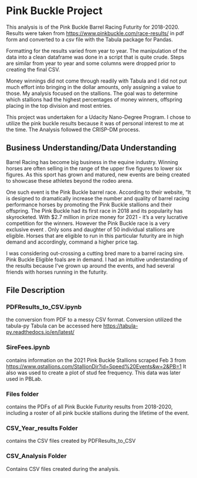 # Pink Buckle Project
 This analysis is of the Pink Buckle Barrel Racing Futurity for 2018-2020. Results were taken from https://www.pinkbuckle.com/race-results/ in pdf form and converted to a csv file with the Tabula package for Pandas.  
 
 Formatting for the results varied from year to year. The manipulation of the data into a clean dataframe was done in a script that is quite crude. Steps are similar from year to year and some columns were dropped prior to creating the final CSV.   
 
Money winnings did not come through readily with Tabula and I did not put much effort into bringing in the dollar amounts, only assigning a value to those. My analysis focused on the stallions. The goal was to determine which stallions had the highest percentages of money winners, offspring placing in the top division and most entries.
 
This project was undertaken for a Udacity Nano-Degree Program. I chose to utilize the pink buckle results because it was of personal interest to me at the time. The Analysis followed the CRISP-DM process. 
  
  
## Business Understanding/Data Understanding

Barrel Racing has become big business in the equine industry.  Winning horses are often selling in the range of the upper five figures to lower six figures. As this sport has grown and matured, new events are being created to showcase these athletes beyond the rodeo arena.   

One such event is the Pink Buckle barrel race.   According to their website, “It is designed to dramatically increase the number and quality of barrel racing performance horses by promoting the Pink Buckle stallions and their offspring. The Pink Buckle had its first race in 2018 and its popularity has skyrocketed. With $2.7 million in prize money for 2021 - it’s a very lucrative competition for the winners. However the Pink Buckle race is a very exclusive event . Only sons and daughter of 50 individual stallions are eligible. Horses that are eligible to run in this particular futurity are in high demand and accordingly, command a higher price tag. 

I was considering out-crossing a cutting bred mare to a barrel racing sire. Pink Buckle Eligible foals are in demand. I had an intuitive understanding of the results because I've grown up around the events, and had several friends with horses running in the futurity.  

##  File  Description

### PDFResults_to_CSV.ipynb

 the conversion from PDF to a messy CSV format.  Conversion utilized the tabula-py
 Tabula can be accessed here https://tabula-py.readthedocs.io/en/latest/


### SireFees.ipynb

contains information on the 2021 Pink Buckle Stallions scraped  Feb 3 from https://www.qstallions.com/StallionDir?id=Speed%20Events&w=2&PB=1
It also was used to create a plot of stud fee frequency.  This data was later used in PBLab. 

### Files folder
contains the PDFs of all Pink Buckle Futurity results from 2018-2020, including a roster of all pink buckle stallions during the lifetime of the event.  

### CSV_Year_results Folder
contains the CSV files created by PDFResults_to_CSV

### CSV_Analysis Folder

Contains CSV files created during the analysis. 

